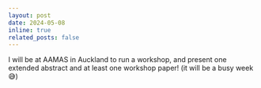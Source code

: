 ```yaml
---
layout: post
date: 2024-05-08
inline: true
related_posts: false
---
```


I will be at AAMAS in Auckland to run a workshop, and present one extended abstract and at least one workshop paper! (it will be a busy week 😅)